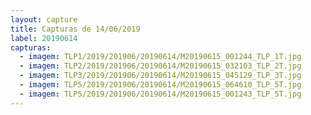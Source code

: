 ```yaml
---
layout: capture
title: Capturas de 14/06/2019
label: 20190614
capturas:
  - imagem: TLP1/2019/201906/20190614/M20190615_001244_TLP_1T.jpg
  - imagem: TLP2/2019/201906/20190614/M20190615_032103_TLP_2T.jpg
  - imagem: TLP3/2019/201906/20190614/M20190615_045129_TLP_3T.jpg
  - imagem: TLP5/2019/201906/20190614/M20190615_064610_TLP_5T.jpg
  - imagem: TLP5/2019/201906/20190614/M20190615_001243_TLP_5T.jpg
---
```

